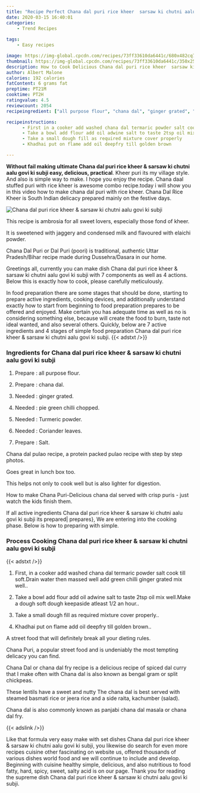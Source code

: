 ```yaml
---
title: "Recipe Perfect Chana dal puri rice kheer  sarsaw ki chutni aalu govi ki subji"
date: 2020-03-15 16:40:01
categories:
    - Trend Recipes
    
tags:
    - Easy recipes

image: https://img-global.cpcdn.com/recipes/73ff33610da6441c/680x482cq70/chana-dal-puri-rice-kheer-sarsaw-ki-chutni-aalu-govi-ki-subji-recipe-main-photo.jpg
thumbnail: https://img-global.cpcdn.com/recipes/73ff33610da6441c/350x250cq70/chana-dal-puri-rice-kheer-sarsaw-ki-chutni-aalu-govi-ki-subji-recipe-main-photo.jpg
description: How to Cook Delicious Chana dal puri rice kheer  sarsaw ki chutni aalu govi ki subji with 7 ingredients and 4 stages of easy cooking.
author: Albert Malone
calories: 192 calories
fatContent: 6 grams fat
preptime: PT21M
cooktime: PT2H
ratingvalue: 4.5
reviewcount: 2054
recipeingredient: ["all purpose flour", "chana dal", "ginger grated", "pie green chilli chopped", "Turmeric powder", "Coriander leaves", "Salt"]

recipeinstructions: 
      - First in a cooker add washed chana dal termaric powder salt cook till softDrain water then massed well add green chilli ginger grated mix well 
      - Take a bowl add flour add oil adwine salt to taste 2tsp oil mix wellMake a dough soft dough keepaside atleast 12 an hour 
      - Take a small dough fill as required mixture cover properly 
      - Khadhai put on flame add oil deepfry till golden brown

---
```




**Without fail making ultimate Chana dal puri rice kheer &amp; sarsaw ki chutni aalu govi ki subji easy, delicious, practical**. Kheer puri its my village style. And also is simple way to make. I hope you enjoy the recipe. Chana daal stuffed puri with rice kheer is awesome combo recipe.today i will show you in this video how to make chana dal puri with rice kheer. Chana Dal Rice Kheer is South Indian delicacy prepared mainly on the festive days.


![Chana dal puri rice kheer &amp; sarsaw ki chutni aalu govi ki subji](https://img-global.cpcdn.com/recipes/73ff33610da6441c/680x482cq70/chana-dal-puri-rice-kheer-sarsaw-ki-chutni-aalu-govi-ki-subji-recipe-main-photo.jpg "Chana dal puri rice kheer &amp; sarsaw ki chutni aalu govi ki subji")



This recipe is ambrosia for all sweet lovers, especially those fond of kheer.

It is sweetened with jaggery and condensed milk and flavoured with elaichi powder.

Chana Dal Puri or Dal Puri (poori) is traditional, authentic Uttar Pradesh/Bihar recipe made during Dussehra/Dasara in our home.


Greetings all, currently you can make dish Chana dal puri rice kheer &amp; sarsaw ki chutni aalu govi ki subji with 7 components as well as 4 actions. Below this is exactly how to cook, please carefully meticulously.

In food preparation there are some stages that should be done, starting to prepare active ingredients, cooking devices, and additionally understand exactly how to start from beginning to food preparation prepares to be offered and enjoyed. Make certain you has adequate time as well as no is considering something else, because will create the food to burn, taste not ideal wanted, and also several others. Quickly, below are 7 active ingredients and 4 stages of simple food preparation Chana dal puri rice kheer &amp; sarsaw ki chutni aalu govi ki subji.
{{< adstxt />}}

### Ingredients for Chana dal puri rice kheer &amp; sarsaw ki chutni aalu govi ki subji


1. Prepare  : all purpose flour.

1. Prepare  : chana dal.

1. Needed  : ginger grated.

1. Needed  : pie green chilli chopped.

1. Needed  : Turmeric powder.

1. Needed  : Coriander leaves.

1. Prepare  : Salt.


Chana dal pulao recipe, a protein packed pulao recipe with step by step photos.

Goes great in lunch box too.

This helps not only to cook well but is also lighter for digestion.

How to make Chana Puri-Delicious chana dal served with crisp puris - just watch the kids finish them.


If all active ingredients Chana dal puri rice kheer &amp; sarsaw ki chutni aalu govi ki subji its prepared| prepares}, We are entering into the cooking phase. Below is how to preparing with simple.

### Process Cooking Chana dal puri rice kheer &amp; sarsaw ki chutni aalu govi ki subji

{{< adstxt />}}


1. First, in a cooker add washed chana dal termaric powder salt cook till soft.Drain water then massed well add green chilli ginger grated mix well..



1. Take a bowl add flour add oil adwine salt to taste 2tsp oil mix well.Make a dough soft dough keepaside atleast 1/2 an hour..



1. Take a small dough fill as required mixture cover properly..



1. Khadhai put on flame add oil deepfry till golden brown..




A street food that will definitely break all your dieting rules.

Chana Puri, a popular street food and is undeniably the most tempting delicacy you can find.

Chana Dal or chana dal fry recipe is a delicious recipe of spiced dal curry that I make often with Chana dal is also known as bengal gram or split chickpeas.

These lentils have a sweet and nutty The chana dal is best served with steamed basmati rice or jeera rice and a side raita, kachumber (salad).

Chana dal is also commonly known as panjabi chana dal masala or chana dal fry.


{{< adslink />}}

Like that formula very easy make with set dishes Chana dal puri rice kheer &amp; sarsaw ki chutni aalu govi ki subji, you likewise do search for even more recipes cuisine other fascinating on website us, offered thousands of various dishes world food and we will continue to include and develop. Beginning with cuisine healthy simple, delicious, and also nutritious to food fatty, hard, spicy, sweet, salty acid is on our page. Thank you for reading the supreme dish Chana dal puri rice kheer &amp; sarsaw ki chutni aalu govi ki subji.
